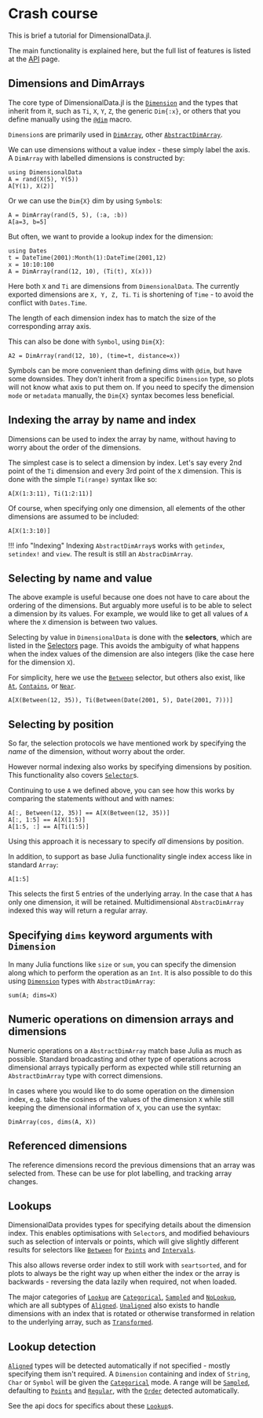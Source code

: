 # Crash course

This is brief a tutorial for DimensionalData.jl.

The main functionality is explained here, but the full list of features is
listed at the [API](@ref) page.

## Dimensions and DimArrays

The core type of DimensionalData.jl is the [`Dimension`](@ref) and the types
that inherit from it, such as `Ti`, `X`, `Y`, `Z`, the generic `Dim{:x}`, or
others that you define manually using the [`@dim`](@ref) macro.

`Dimension`s are primarily used in [`DimArray`](@ref), other
[`AbstractDimArray`](@ref).

We can use dimensions without a value index - these simply label the axis.
A `DimArray` with labelled dimensions is constructed by:

```@example main
using DimensionalData
A = rand(X(5), Y(5))
A[Y(1), X(2)]
```

Or we can use the `Dim{X}` dim by using `Symbol`s:

```@example main
A = DimArray(rand(5, 5), (:a, :b))
A[a=3, b=5]
```

But often, we want to provide a lookup index for the dimension:

```@example main
using Dates
t = DateTime(2001):Month(1):DateTime(2001,12)
x = 10:10:100
A = DimArray(rand(12, 10), (Ti(t), X(x)))
```

Here both `X` and `Ti` are dimensions from `DimensionalData`. The currently
exported dimensions are `X, Y, Z, Ti`. `Ti` is shortening of `Time` - to avoid
the conflict with `Dates.Time`.

The length of each dimension index has to match the size of the corresponding
array axis. 

This can also be done with `Symbol`, using `Dim{X}`:

```@example main
A2 = DimArray(rand(12, 10), (time=t, distance=x))
```

Symbols can be more convenient than defining dims with `@dim`, but have some
downsides. They don't inherit from a specific `Dimension` type, so plots will
not know what axis to put them on. If you need to specify the dimension `mode`
or `metadata` manually, the `Dim{X}` syntax becomes less beneficial. 


## Indexing the array by name and index

Dimensions can be used to index the array by name, without having to worry
about the order of the dimensions.

The simplest case is to select a dimension by index. Let's say every 2nd point
of the `Ti` dimension and every 3rd point of the `X` dimension. This is done
with the simple `Ti(range)` syntax like so:

```@example main
A[X(1:3:11), Ti(1:2:11)]
```

Of course, when specifying only one dimension, all elements of the other
dimensions are assumed to be included:

```@example main
A[X(1:3:10)]
```

!!! info "Indexing"
    Indexing `AbstractDimArray`s works with `getindex`, `setindex!` and
    `view`. The result is still an `AbstracDimArray`.


## Selecting by name and value

The above example is useful because one does not have to care about the ordering
of the dimensions. But arguably more useful is to be able to select a dimension
by its values. For example, we would like to get all values of `A` where the `X`
dimension is between two values.

Selecting by value in `DimensionalData` is done with the **selectors**, which
are listed in the [Selectors](@ref) page. This avoids the ambiguity of what
happens when the index values of the dimension are also integers (like the case
here for the dimension `X`).

For simplicity, here we use the [`Between`](@ref) selector, but  others also
exist, like [`At`](@ref), [`Contains`](@ref), or [`Near`](@ref).

```@example main
A[X(Between(12, 35)), Ti(Between(Date(2001, 5), Date(2001, 7)))]
```

## Selecting by position

So far, the selection protocols we have mentioned work by specifying the _name_
of the dimension, without worry about the order.

However normal indexing also works by specifying dimensions by position. This
functionality also covers [`Selector`](@ref)s.

Continuing to use `A` we defined above, you can see how this works by comparing
the statements without and with names:

```@example main
A[:, Between(12, 35)] == A[X(Between(12, 35))]
A[:, 1:5] == A[X(1:5)]
A[1:5, :] == A[Ti(1:5)]
```

Using this approach it is necessary to specify _all_ dimensions by position. 

In addition, to support as base Julia functionality single index access like in
standard `Array`:

```@example main
A[1:5]
```

This selects the first 5 entries of the underlying array. In the case that `A`
has only one dimension, it will be retained. Multidimensional `AbstracDimArray`
indexed this way will return a regular array.


## Specifying `dims` keyword arguments with `Dimension`

In many Julia functions like `size` or `sum`, you can specify the dimension
along which to perform the operation as an `Int`. It is also possible to do this
using [`Dimension`](@ref) types with `AbstractDimArray`:

```@example main
sum(A; dims=X)
```

## Numeric operations on dimension arrays and dimensions

Numeric operations on a `AbstractDimArray` match base Julia as much as
possible. Standard broadcasting and other type of operations across dimensional
arrays typically perform as expected while still returning an
`AbstractDimArray` type with correct dimensions.

In cases where you would like to do some operation on the dimension index, e.g.
take the cosines of the values of the dimension `X` while still keeping the
dimensional information of `X`, you can use the syntax:

```@example main
DimArray(cos, dims(A, X))
```

## Referenced dimensions

The reference dimensions record the previous dimensions that an array
was selected from. These can be use for plot labelling, and tracking array
changes.


## Lookups

DimensionalData provides types for specifying details about the dimension index.
This enables optimisations with `Selector`s, and modified behaviours such as
selection of intervals or points, which will give slightly different results for
selectors like [`Between`](@ref) for [`Points`](@ref) and [`Intervals`](@ref).

This also allows reverse order index to still work with `seartsorted`, and for
plots to always be the right way up when either the index or the 
array is backwards - reversing the data lazily when required, not when loaded.

The major categories of [`Lookup`](@ref) are [`Categorical`](@ref),
[`Sampled`](@ref) and [`NoLookup`](@ref), which are all subtypes of
[`Aligned`](@ref). [`Unaligned`](@ref) also exists to handle dimensions with an
index that is rotated or otherwise transformed in relation to the underlying
array, such as [`Transformed`](@ref).

## Lookup detection

[`Aligned`](@ref) types will be detected automatically if not specified - mostly
specifying them isn't required. A `Dimension` containing and index of `String`,
`Char` or `Symbol` will be given the [`Categorical`](@ref) mode. A range will be
[`Sampled`](@ref), defaulting to [`Points`](@ref) and [`Regular`](@ref), with
the [`Order`](@ref) detected automatically. 

See the api docs for specifics about these [`Lookup`](@ref)s.
